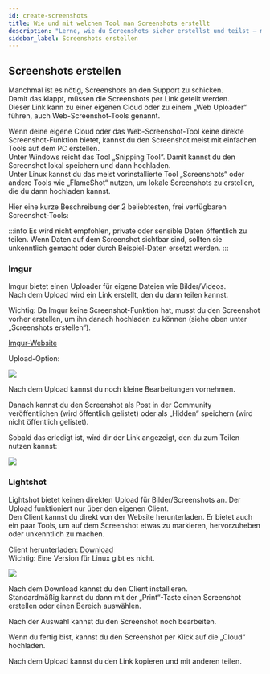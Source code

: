 ```yaml
---
id: create-screenshots
title: Wie und mit welchem Tool man Screenshots erstellt
description: "Lerne, wie du Screenshots sicher erstellst und teilst – mit beliebten Tools für besseren Support → Jetzt mehr erfahren"
sidebar_label: Screenshots erstellen
---
```


## Screenshots erstellen

Manchmal ist es nötig, Screenshots an den Support zu schicken.  
Damit das klappt, müssen die Screenshots per Link geteilt werden.  
Dieser Link kann zu einer eigenen Cloud oder zu einem „Web Uploader“ führen, auch Web-Screenshot-Tools genannt.

Wenn deine eigene Cloud oder das Web-Screenshot-Tool keine direkte Screenshot-Funktion bietet, kannst du den Screenshot meist mit einfachen Tools auf dem PC erstellen.  
Unter Windows reicht das Tool „Snipping Tool“. Damit kannst du den Screenshot lokal speichern und dann hochladen.  
Unter Linux kannst du das meist vorinstallierte Tool „Screenshots“ oder andere Tools wie „FlameShot“ nutzen, um lokale Screenshots zu erstellen, die du dann hochladen kannst.

Hier eine kurze Beschreibung der 2 beliebtesten, frei verfügbaren Screenshot-Tools:

:::info
Es wird nicht empfohlen, private oder sensible Daten öffentlich zu teilen. Wenn Daten auf dem Screenshot sichtbar sind, sollten sie unkenntlich gemacht oder durch Beispiel-Daten ersetzt werden.
:::


### Imgur

Imgur bietet einen Uploader für eigene Dateien wie Bilder/Videos.  
Nach dem Upload wird ein Link erstellt, den du dann teilen kannst.

Wichtig: Da Imgur keine Screenshot-Funktion hat, musst du den Screenshot vorher erstellen, um ihn danach hochladen zu können (siehe oben unter „Screenshots erstellen“).

[Imgur-Website](https://imgur.com/upload)

Upload-Option:

![](https://screensaver01.zap-hosting.com/index.php/s/4sCEeKkyGEm3EXd/preview)

Nach dem Upload kannst du noch kleine Bearbeitungen vornehmen.

Danach kannst du den Screenshot als Post in der Community veröffentlichen (wird öffentlich gelistet) oder als „Hidden“ speichern (wird nicht öffentlich gelistet).

Sobald das erledigt ist, wird dir der Link angezeigt, den du zum Teilen nutzen kannst:

![](https://screensaver01.zap-hosting.com/index.php/s/dJCpsKtka9rHX6T/preview)

### Lightshot

Lightshot bietet keinen direkten Upload für Bilder/Screenshots an. Der Upload funktioniert nur über den eigenen Client.  
Den Client kannst du direkt von der Website herunterladen. Er bietet auch ein paar Tools, um auf dem Screenshot etwas zu markieren, hervorzuheben oder unkenntlich zu machen.

Client herunterladen: [Download](https://app.prntscr.com/en/)  
Wichtig: Eine Version für Linux gibt es nicht.

![](https://screensaver01.zap-hosting.com/index.php/s/iGEccwZZDXqLGKp/preview)

Nach dem Download kannst du den Client installieren.  
Standardmäßig kannst du dann mit der „Print“-Taste einen Screenshot erstellen oder einen Bereich auswählen.

Nach der Auswahl kannst du den Screenshot noch bearbeiten.

Wenn du fertig bist, kannst du den Screenshot per Klick auf die „Cloud“ hochladen.

Nach dem Upload kannst du den Link kopieren und mit anderen teilen.